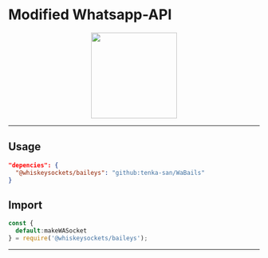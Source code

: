 # Modified Whatsapp-API
<p align='center'>
  <img src="https://files.catbox.moe/rhm9rt.webp" width="172">
</p>

---

## Usage
```json
"depencies": {
  "@whiskeysockets/baileys": "github:tenka-san/WaBails"
}
```
## Import
```javascript
const {
  default:makeWASocket
} = require('@whiskeysockets/baileys');
```

---
